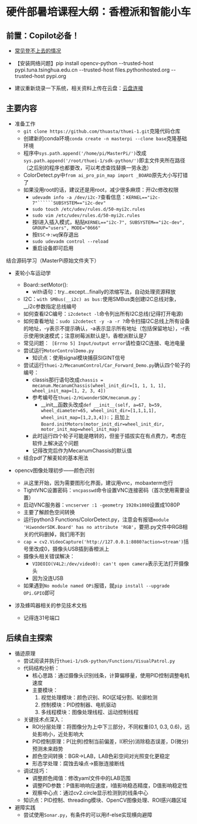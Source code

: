 # 硬件部暑培课程大纲：香橙派和智能小车
## 前置：Copilot必备！

- [常见登不上去的情况](https://zhuanlan.zhihu.com/p/1908234855482889076)

- 【安装网络问题】pip install opencv-python --trusted-host pypi.tuna.tsinghua.edu.cn --trusted-host files.pythonhosted.org --trusted-host pypi.org

- 建议重新烧录一下系统，相关资料上传在云盘：[云盘连接](https://cloud.tsinghua.edu.cn/d/a3c7a2ad2ba04069a30e/)

## 主要内容
- 准备工作
  - ```git clone https://github.com/thuasta/thuei-1.git```克隆代码仓库
  - 创建新的conda环境```conda create -n masterpi --clone base```克隆基础环境
  - 程序中```sys.path.append('/home/pi/MasterPi/')```改成```sys.path.append('/root/thuei-1/sdk-python/')```即主文件夹所在路径（之后别的程序也都要改，可以考虑查找替换一劳永逸）
  - ColorDetect.py中```from ai_pro_pin_map import _BOARD```原先大小写打错了
  - 如果没用root的话，建议还是用root，减少很多麻烦：开i2c修改权限
    - ```udevadm info -a /dev/i2c-7```查看信息：```KERNEL=="i2c-7"``````SUBSYSTEM=="i2c-dev"```
    - ```sudo touch /etc/udev/rules.d/50-myi2c.rules```
    - ```sudo vim /etc/udev/rules.d/50-myi2c.rules```
    - 按I进入插入模式，粘贴```KERNEL=="i2c-7", SUBSYSTEM=="i2c-dev", GROUP="users", MODE="0666"```
    - 按```ESC```->```:wq```保存退出
    - ```sudo udevadm control --reload```
    - 重启设备即可启用

结合源码学习（MasterPi原始文件夹下）

- 麦轮小车运动学
  - Board::setMotor():
    - with语句：try...except...finally的浓缩写法，自动处理资源释放
  - I2C：```with SMBus(__i2c) as bus:```使用SMBus类创建I2C总线对象，__i2c参数指定总线编号
  - 如何查看I2C编号：```i2cdetect -l```命令列出所有I2C总线(记得打开电源)
  - 如何查看地址：```sudo i2cdetect -y -a -r 7```命令扫描I2C总线上所有设备的地址，-y表示不提示确认，-a表示显示所有地址（包括保留地址），-r表示使用快速模式；注意树莓派默认是1，香橙派默认是7
  - 常见问题：``` [Errno 5] Input/output error```请检查I2C连接、电池电量
  - 尝试运行```MotorControlDemo.py```
    - 知识点：使用signal模块捕获SIGINT信号​
  - 尝试运行```thuei-2/MecanumControl/Car_Forward_Demo.py```确认四个轮子的编号：
    - classis那行语句改成```chassis = mecanum.MecanumChassis(wheel_init_dir=[1, 1, 1, 1], wheel_init_map=[1, 2, 3, 4])```
    - 参考编号在```thuei-2/HiwonderSDK/mecanum.py```：
      - __init__函数头改成```def __init__(self, a=67, b=59, wheel_diameter=65, wheel_init_dir=[1,1,1,1], wheel_init_map=[1,2,3,4]):```；且加上```Board.initMotors(motor_init_dir=wheel_init_dir, motor_init_map=wheel_init_map)```
    - 此时运行四个轮子可能是瞎转的，但鉴于插拔实在有点费力，考虑在软件上解决这个问题
    - 记得改完后作为MecanumChassis的默认值
  - 结合pdf了解麦轮的基本用法

- opencv图像处理初步——颜色识别
  - 从这里开始，因为需要图形化界面，建议用vnc，mobaxterm也行
  - TightVNC设置密码：```vncpasswd```命令设置VNC连接密码（首次使用需要设置）
  - 启动VNC服务器：```vncserver :1 -geometry 1920x1080```设置成1080P
  - 主要了解颜色空间转换
  - 运行python3 Functions/ColorDetect.py，注意会有报错```module 'HiwonderSDK.Board' has no attribute 'RGB'```，要把.py文件中RGB相关的代码删掉，我们用不到
  - ```cap = cv2.VideoCapture('http://127.0.0.1:8080?action=stream')```括号里改成0，摄像头USB插到香橙派上
  - 摄像头相关错误解决：
    - ```VIDEOIO(V4L2:/dev/video0): can't open camera```表示无法打开摄像头
    - 因为没连USB
  - 如果遇到```No module named OPi```报错，就```pip install --upgrade OPi.GPIO```即可
- 涉及蜂鸣器相关的参见技术文档
  - 记得连31号端口

## 后续自主探索
  - 循迹原理
    - 尝试阅读并执行```thuei-1/sdk-python/Functions/VisualPatrol.py```
    - 代码结构分析：
      - 核心思路：通过摄像头识别线条，计算偏移量，使用PID控制调整电机速度
      - 主要模块：
        1. 视觉处理模块：颜色识别、ROI区域分割、轮廓检测
        2. 控制模块：PID控制器、电机驱动
        3. 多线程模块：图像处理线程、运动控制线程
    - 关键技术点深入：
      - ROI分层处理：将图像分为上中下三部分，不同权重(0.1, 0.3, 0.6)，远处影响小，近处影响大
      - PID控制原理：P(比例)控制当前偏差，I(积分)消除稳态误差，D(微分)预测未来趋势
      - 颜色空间转换：BGR→LAB，LAB色彩空间对光照变化更稳定
      - 形态学处理：腐蚀去噪点→膨胀连接断线
    - 调试技巧：
      - 调整颜色阈值：修改yaml文件中的LAB范围
      - 调整PID参数：P值影响响应速度，I值影响稳态精度，D值影响稳定性
      - 观察中心点：通过cv2.circle显示检测到的线条中心
    - 知识点：PID控制、threading模块、OpenCV图像处理、ROI感兴趣区域
  - 避障实践
    - 尝试使用```Sonar.py```，有条件的可以用if-else实现横向避障